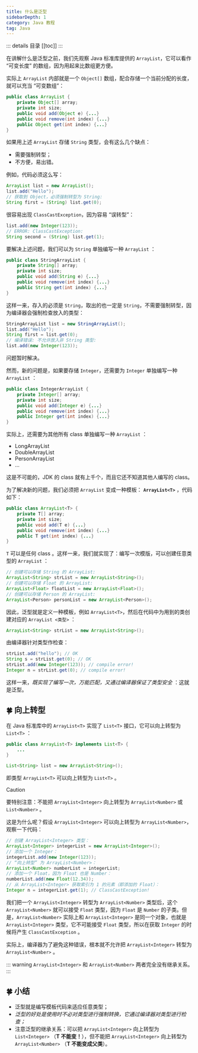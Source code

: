 ```yaml
---
title: 什么是泛型
sidebarDepth: 1
category: Java 教程
tag: Java
---
```


::: details 目录
[[toc]]
:::

在讲解什么是泛型之前，我们先观察 Java 标准库提供的 `ArrayList`，它可以看作 “可变长度” 的数组，因为用起来比数组更方便。

实际上 `ArrayList` 内部就是一个 `Object[]` 数组，配合存储一个当前分配的长度，就可以充当 “可变数组”：

```java
public class ArrayList {
    private Object[] array;
    private int size;
    public void add(Object e) {...}
    public void remove(int index) {...}
    public Object get(int index) {...}
}
```

如果用上述 `ArrayList` 存储 `String` 类型，会有这么几个缺点：

- 需要强制转型；
- 不方便，易出错。

例如，代码必须这么写：

```java
ArrayList list = new ArrayList();
list.add("Hello");
// 获取到 Object，必须强制转型为 String:
String first = (String) list.get(0);
```

很容易出现 `ClassCastException`，因为容易 “误转型”：

```java
list.add(new Integer(123));
// ERROR: ClassCastException:
String second = (String) list.get(1);
```

要解决上述问题，我们可以为 `String` 单独编写一种 `ArrayList` ：

```java
public class StringArrayList {
    private String[] array;
    private int size;
    public void add(String e) {...}
    public void remove(int index) {...}
    public String get(int index) {...}
}
```

这样一来，存入的必须是 `String`，取出的也一定是 `String`，不需要强制转型，因为编译器会强制检查放入的类型：

```java
StringArrayList list = new StringArrayList();
list.add("Hello");
String first = list.get(0);
// 编译错误: 不允许放入非 String 类型:
list.add(new Integer(123));
```

问题暂时解决。

然而，新的问题是，如果要存储 `Integer`，还需要为 `Integer` 单独编写一种 `ArrayList` ：

```java
public class IntegerArrayList {
    private Integer[] array;
    private int size;
    public void add(Integer e) {...}
    public void remove(int index) {...}
    public Integer get(int index) {...}
}
```

实际上，还需要为其他所有 class 单独编写一种 `ArrayList` ：

- LongArrayList
- DoubleArrayList
- PersonArrayList
- ...

这是不可能的，JDK 的 class 就有上千个，而且它还不知道其他人编写的 class。

为了解决新的问题，我们必须把 `ArrayList` 变成一种模板： **`ArrayList<T>`** ，代码如下：

```java
public class ArrayList<T> {
    private T[] array;
    private int size;
    public void add(T e) {...}
    public void remove(int index) {...}
    public T get(int index) {...}
}
```

`T` 可以是任何 class 。这样一来，我们就实现了：编写一次模版，可以创建任意类型的 `ArrayList` ：

```java
// 创建可以存储 String 的 ArrayList:
ArrayList<String> strList = new ArrayList<String>();
// 创建可以存储 Float 的 ArrayList:
ArrayList<Float> floatList = new ArrayList<Float>();
// 创建可以存储 Person 的 ArrayList:
ArrayList<Person> personList = new ArrayList<Person>();
```

因此，泛型就是定义一种模板，例如 `ArrayList<T>`，然后在代码中为用到的类创建对应的 `ArrayList <类型>` ：

```java
ArrayList<String> strList = new ArrayList<String>();
```

由编译器针对类型作检查：

```java
strList.add("hello"); // OK
String s = strList.get(0); // OK
strList.add(new Integer(123)); // compile error!
Integer n = strList.get(0); // compile error!
```

这样一来，_既实现了编写一次，万能匹配，又通过编译器保证了类型安全_ ：这就是泛型。

## 🍀 向上转型

在 Java 标准库中的 `ArrayList<T>` 实现了 `List<T>` 接口，它可以向上转型为 `List<T>` ：

```java
public class ArrayList<T> implements List<T> {
    ...
}

List<String> list = new ArrayList<String>();
```

即类型 `ArrayList<T>` 可以向上转型为 `List<T>` 。

> [!caution]
> 要特别注意：不能把 `ArrayList<Integer>` 向上转型为 `ArrayList<Number>` 或 `List<Number>` 。

这是为什么呢？假设 `ArrayList<Integer>` 可以向上转型为 `ArrayList<Number>`，观察一下代码：

```java
// 创建 ArrayList<Integer> 类型：
ArrayList<Integer> integerList = new ArrayList<Integer>();
// 添加一个 Integer：
integerList.add(new Integer(123));
// “向上转型” 为 ArrayList<Number>：
ArrayList<Number> numberList = integerList;
// 添加一个 Float，因为 Float 也是 Number：
numberList.add(new Float(12.34));
// 从 ArrayList<Integer> 获取索引为 1 的元素（即添加的 Float）：
Integer n = integerList.get(1); // ClassCastException!
```

我们把一个 `ArrayList<Integer>` 转型为 `ArrayList<Number>` 类型后，这个 `ArrayList<Number>` 就可以接受 `Float` 类型，因为 `Float` 是 `Number` 的子类。但是，`ArrayList<Number>` 实际上和 `ArrayList<Integer>` 是同一个对象，也就是 `ArrayList<Integer>` 类型，它不可能接受 `Float` 类型，所以在获取 `Integer` 的时候将产生 `ClassCastException` 。

实际上，编译器为了避免这种错误，根本就不允许把 `ArrayList<Integer>` 转型为 `ArrayList<Number>` 。

::: warning
`ArrayList<Integer>` 和 `ArrayList<Number>` 两者完全没有继承关系。
:::

## 🍀 小结

- 泛型就是编写模板代码来适应任意类型；
- _泛型的好处是使用时不必对类型进行强制转换，它通过编译器对类型进行检查；_
- 注意泛型的继承关系：可以把 `ArrayList<Integer>` 向上转型为 `List<Integer>` （**T 不能变！**），但不能把 `ArrayList<Integer>` 向上转型为 `ArrayList<Number>` （**T 不能变成父类**）。

